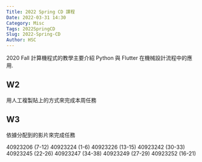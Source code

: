 ```yaml
---
Title: 2022 Spring CD 課程
Date: 2022-03-31 14:30
Category: Misc
Tags: 2022SpringCD
Slug: 2022-Spring-CD
Author: HSC
---
```


2020 Fall 計算機程式的教學主要介紹 Python 與 Flutter 在機械設計流程中的應用.

<!-- PELICAN_END_SUMMARY -->

W2
----

用人工複製貼上的方式來完成本周任務

W3
----

依據分配到的影片來完成任務

40923206 (7-12)
40923224 (1-6)
40923226 (13-15)
40923242 (30-33)
40923245 (22-26)
40923247 (34-38)
40923249 (27-29)
40923252 (16-21)

[影片]:https://www.youtube.com/watch?v=GUaa97tALxE&list=PLzEsJue49U_EMMv0eBo8MNJjJOq_WHCrl
